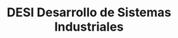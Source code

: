 ---
title: "DESI Desarrollo de Sistemas Industriales"
url: /colima/desi-desarrollo-de-sistemas-industriales/
shop: general
---